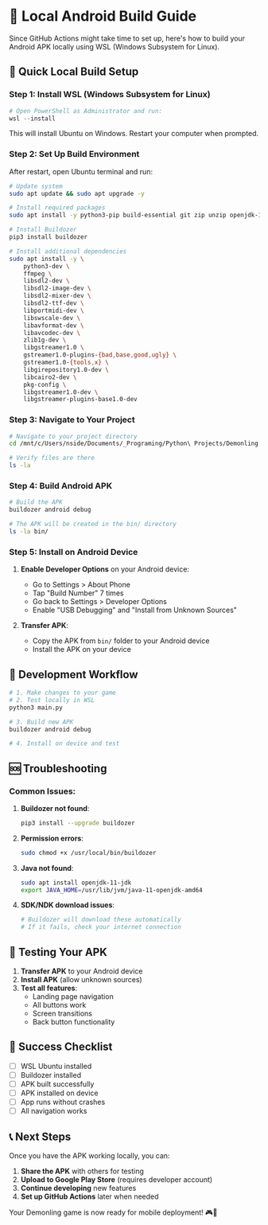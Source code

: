# 🔧 Local Android Build Guide

Since GitHub Actions might take time to set up, here's how to build your Android APK locally using WSL (Windows Subsystem for Linux).

## 🚀 Quick Local Build Setup

### Step 1: Install WSL (Windows Subsystem for Linux)

```powershell
# Open PowerShell as Administrator and run:
wsl --install
```

This will install Ubuntu on Windows. Restart your computer when prompted.

### Step 2: Set Up Build Environment

After restart, open Ubuntu terminal and run:

```bash
# Update system
sudo apt update && sudo apt upgrade -y

# Install required packages
sudo apt install -y python3-pip build-essential git zip unzip openjdk-11-jdk

# Install Buildozer
pip3 install buildozer

# Install additional dependencies
sudo apt install -y \
    python3-dev \
    ffmpeg \
    libsdl2-dev \
    libsdl2-image-dev \
    libsdl2-mixer-dev \
    libsdl2-ttf-dev \
    libportmidi-dev \
    libswscale-dev \
    libavformat-dev \
    libavcodec-dev \
    zlib1g-dev \
    libgstreamer1.0 \
    gstreamer1.0-plugins-{bad,base,good,ugly} \
    gstreamer1.0-{tools,x} \
    libgirepository1.0-dev \
    libcairo2-dev \
    pkg-config \
    libgstreamer1.0-dev \
    libgstreamer-plugins-base1.0-dev
```

### Step 3: Navigate to Your Project

```bash
# Navigate to your project directory
cd /mnt/c/Users/nside/Documents/_Programing/Python\ Projects/Demonling

# Verify files are there
ls -la
```

### Step 4: Build Android APK

```bash
# Build the APK
buildozer android debug

# The APK will be created in the bin/ directory
ls -la bin/
```

### Step 5: Install on Android Device

1. **Enable Developer Options** on your Android device:
   - Go to Settings > About Phone
   - Tap "Build Number" 7 times
   - Go back to Settings > Developer Options
   - Enable "USB Debugging" and "Install from Unknown Sources"

2. **Transfer APK**:
   - Copy the APK from `bin/` folder to your Android device
   - Install the APK on your device

## 🔄 Development Workflow

```bash
# 1. Make changes to your game
# 2. Test locally in WSL
python3 main.py

# 3. Build new APK
buildozer android debug

# 4. Install on device and test
```

## 🆘 Troubleshooting

### Common Issues:

1. **Buildozer not found**:
   ```bash
   pip3 install --upgrade buildozer
   ```

2. **Permission errors**:
   ```bash
   sudo chmod +x /usr/local/bin/buildozer
   ```

3. **Java not found**:
   ```bash
   sudo apt install openjdk-11-jdk
   export JAVA_HOME=/usr/lib/jvm/java-11-openjdk-amd64
   ```

4. **SDK/NDK download issues**:
   ```bash
   # Buildozer will download these automatically
   # If it fails, check your internet connection
   ```

## 📱 Testing Your APK

1. **Transfer APK** to your Android device
2. **Install APK** (allow unknown sources)
3. **Test all features**:
   - Landing page navigation
   - All buttons work
   - Screen transitions
   - Back button functionality

## 🎯 Success Checklist

- [ ] WSL Ubuntu installed
- [ ] Buildozer installed
- [ ] APK built successfully
- [ ] APK installed on device
- [ ] App runs without crashes
- [ ] All navigation works

## 📞 Next Steps

Once you have the APK working locally, you can:

1. **Share the APK** with others for testing
2. **Upload to Google Play Store** (requires developer account)
3. **Continue developing** new features
4. **Set up GitHub Actions** later when needed

Your Demonling game is now ready for mobile deployment! 🎮📱 
